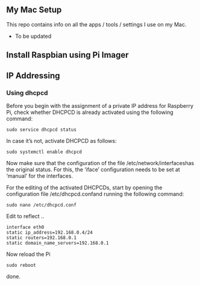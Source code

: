 ## My Mac Setup

This repo contains info on all the apps / tools / settings I use on my Mac.

<!-- START doctoc generated TOC please keep comment here to allow auto update -->
<!-- DON'T EDIT THIS SECTION, INSTEAD RE-RUN doctoc TO UPDATE -->

- To be updated

<!-- END doctoc generated TOC please keep comment here to allow auto update -->

## Install Raspbian using Pi Imager

## IP Addressing

### Using dhcpcd

Before you begin with the assignment of a private IP address for Raspberry Pi, check whether DHCPCD is already activated using the following command:

```
sudo service dhcpcd status
```

In case it’s not, activate DHCPCD as follows:

```sudo service dhcpcd start
sudo systemctl enable dhcpcd
```

Now make sure that the configuration of the file /etc/network/interfaceshas the original status. For this, the ‘iface’ configuration needs to be set at ‘manual’ for the interfaces.

For the editing of the activated DHCPCDs, start by opening the configuration file /etc/dhcpcd.confand running the following command:

```
sudo nano /etc/dhcpcd.conf
```

Edit to reflect ..

```
interface eth0
static ip_address=192.168.0.4/24
static routers=192.168.0.1
static domain_name_servers=192.168.0.1
```

Now reload the Pi
```
sudo reboot
```

done.
